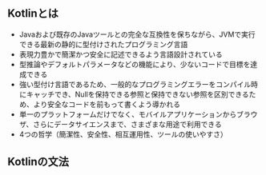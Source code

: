## Kotlinとは
- Javaおよび既存のJavaツールとの完全な互換性を保ちながら、JVMで実行できる最新の静的に型付けされたプログラミング言語
- 表現力豊かで簡潔かつ安全に記述できるよう言語設計されている
- 型推論やデフォルトパラメータなどの機能により、少ないコードで目標を達成できる
- 強い型付け言語であるため、一般的なプログラミングエラーをコンパイル時にキャッチでき、Nullを保持できる参照と保持できない参照を区別できるため、より安全なコードを前もって書くよう導かれる
- 単一のプラットフォームだけでなく、モバイルアプリケーションからブラウザ、さらにデータサイエンスまで、さまざまな用途で利用できる
- 4つの哲学（簡潔性、安全性、相互運用性、ツールの使いやすさ）

## Kotlinの文法